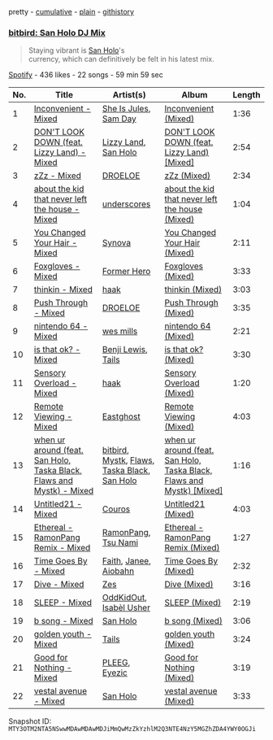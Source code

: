 pretty - [cumulative](/playlists/cumulative/37i9dQZF1DWSuY39HFW8J1.md) - [plain](/playlists/plain/37i9dQZF1DWSuY39HFW8J1) - [githistory](https://github.githistory.xyz/mackorone/spotify-playlist-archive/blob/main/playlists/plain/37i9dQZF1DWSuY39HFW8J1)

### [bitbird: San Holo DJ Mix](https://open.spotify.com/playlist/37i9dQZF1DWSuY39HFW8J1)

> Staying vibrant is <a href="spotify:artist:0jNDKefhfSbLR9sFvcPLHo">San Holo</a>'s<br/> currency, which can definitively be felt in his latest mix.

[Spotify](https://open.spotify.com/user/spotify) - 436 likes - 22 songs - 59 min 59 sec

| No. | Title | Artist(s) | Album | Length |
|---|---|---|---|---|
| 1 | [Inconvenient \- Mixed](https://open.spotify.com/track/4ySOkTEtmIEUTrxMTuBQ6C) | [She Is Jules](https://open.spotify.com/artist/4XZ25UyxKA59Pi3d8WV379), [Sam Day](https://open.spotify.com/artist/2PY7Tnti22LPC3beiiqN1U) | [Inconvenient \(Mixed\)](https://open.spotify.com/album/4nx4cK25GzeoAiS1jiziNw) | 1:36 |
| 2 | [DON'T LOOK DOWN \(feat\. Lizzy Land\) \- Mixed](https://open.spotify.com/track/30YD7MPgvLZmMlcfJuoCzx) | [Lizzy Land](https://open.spotify.com/artist/1Cg7AdS9hOJBqmGUdbQ6Ux), [San Holo](https://open.spotify.com/artist/0jNDKefhfSbLR9sFvcPLHo) | [DON'T LOOK DOWN \(feat\. Lizzy Land\) \[Mixed\]](https://open.spotify.com/album/23ggfwBstJ8scAgLPMMpmm) | 2:54 |
| 3 | [zZz \- Mixed](https://open.spotify.com/track/4LV8r7ZRtxLp77AZqYNXIS) | [DROELOE](https://open.spotify.com/artist/0u18Cq5stIQLUoIaULzDmA) | [zZz \(Mixed\)](https://open.spotify.com/album/7xBJaoic3zDYj1aiLuQXvE) | 2:34 |
| 4 | [about the kid that never left the house \- Mixed](https://open.spotify.com/track/7Ag1bcfhm9hJdjSxzTqfMU) | [underscores](https://open.spotify.com/artist/7HfUJxeVTgrvhk0eWHFzV7) | [about the kid that never left the house \(Mixed\)](https://open.spotify.com/album/2rAzhoUW0aLEAtJQBTlDwp) | 1:04 |
| 5 | [You Changed Your Hair \- Mixed](https://open.spotify.com/track/6PCMEzk07V1Vzcn8GISVQX) | [Synova](https://open.spotify.com/artist/0nZkBPxczfHoKnG6SKOHFd) | [You Changed Your Hair \(Mixed\)](https://open.spotify.com/album/5x4WRIqsc30gJsjTzLACLo) | 2:11 |
| 6 | [Foxgloves \- Mixed](https://open.spotify.com/track/1y4Dx8zvMQGkKZRSYnN48d) | [Former Hero](https://open.spotify.com/artist/77WqTzN8g3Wr9PeVFoG3Mm) | [Foxgloves \(Mixed\)](https://open.spotify.com/album/18GuyNktMfsdwBpUdhvxhv) | 3:33 |
| 7 | [thinkin \- Mixed](https://open.spotify.com/track/5kEVTJAnuLpHtWUHAkWrJC) | [haak](https://open.spotify.com/artist/1OUrdQZBdpVBqO2khkV6BU) | [thinkin \(Mixed\)](https://open.spotify.com/album/4TlI8DXQhH6k2v7pFj6uok) | 3:03 |
| 8 | [Push Through \- Mixed](https://open.spotify.com/track/5qYYuqJudpku8Yw5AF9MWE) | [DROELOE](https://open.spotify.com/artist/0u18Cq5stIQLUoIaULzDmA) | [Push Through \(Mixed\)](https://open.spotify.com/album/1l1OAnt0MwDpk6uaseVYea) | 3:35 |
| 9 | [nintendo 64 \- Mixed](https://open.spotify.com/track/2NBrdqPSma5Qo7kG04OJeY) | [wes mills](https://open.spotify.com/artist/0EuHfcxMPDNkOjGVF4e1KT) | [nintendo 64 \(Mixed\)](https://open.spotify.com/album/7FdyIp5vCaZHeqtsTAhijF) | 2:21 |
| 10 | [is that ok? \- Mixed](https://open.spotify.com/track/4JwAHUC4Cnqr3mlXbVkaSy) | [Benji Lewis](https://open.spotify.com/artist/1BPsbKiNgav1TY1ITIU8C5), [Tails](https://open.spotify.com/artist/007nYTXRhZJUZGH7ct5Y3v) | [is that ok? \(Mixed\)](https://open.spotify.com/album/2pTWJLRs78pQLUoI5CkLLN) | 3:30 |
| 11 | [Sensory Overload \- Mixed](https://open.spotify.com/track/46K6cpgLZ0yNzBATTzfjza) | [haak](https://open.spotify.com/artist/1OUrdQZBdpVBqO2khkV6BU) | [Sensory Overload \(Mixed\)](https://open.spotify.com/album/6gstT00rVKifmTFDvPjfuM) | 1:20 |
| 12 | [Remote Viewing \- Mixed](https://open.spotify.com/track/3nb25pDeGEVzTYftXDpM1u) | [Eastghost](https://open.spotify.com/artist/4B7EVtenNIwOUxmQ5o5GNv) | [Remote Viewing \(Mixed\)](https://open.spotify.com/album/3oeVP4emxGHcmj0EhoUC02) | 4:03 |
| 13 | [when ur around \(feat\. San Holo, Taska Black, Flaws and Mystk\) \- Mixed](https://open.spotify.com/track/3Rys8su8r72UxqrRpGqf9C) | [bitbird](https://open.spotify.com/artist/5kjwoDHpBOfrhshzG0YGXM), [Mystk](https://open.spotify.com/artist/0moaZluSPSmItGqUCUotxT), [Flaws](https://open.spotify.com/artist/0DX1pMk1b22S536hNGtFDY), [Taska Black](https://open.spotify.com/artist/3XFcu2NnGWceLNdxRCfYH3), [San Holo](https://open.spotify.com/artist/0jNDKefhfSbLR9sFvcPLHo) | [when ur around \(feat\. San Holo, Taska Black, Flaws and Mystk\) \[Mixed\]](https://open.spotify.com/album/6hiIbIAEFrVBqmwJ6AgFdy) | 1:16 |
| 14 | [Untitled21 \- Mixed](https://open.spotify.com/track/6Ow1Ru8fmSzrLL5zFu0uJx) | [Couros](https://open.spotify.com/artist/7g0azP1aJBtmhhOk00SpIM) | [Untitled21 \(Mixed\)](https://open.spotify.com/album/1Eg42MJs0qz2LIY6ikFtBF) | 4:03 |
| 15 | [Ethereal \- RamonPang Remix \- Mixed](https://open.spotify.com/track/4IJe6yZGWcdcjl5tgOe1mp) | [RamonPang](https://open.spotify.com/artist/5rgp60RQWM2lsyrHloYD7D), [Tsu Nami](https://open.spotify.com/artist/3jdMkaMs7875drsoUevvyu) | [Ethereal \- RamonPang Remix \(Mixed\)](https://open.spotify.com/album/7qbYahcFkz4xdcc0PaadYy) | 1:27 |
| 16 | [Time Goes By \- Mixed](https://open.spotify.com/track/6mDA0eV8lrz7iUghLliQVn) | [Faith](https://open.spotify.com/artist/0q8z4y0Kp5CxKeYhC6SeEX), [Janee](https://open.spotify.com/artist/4pFNPXd2phUG2uqeSlc8oC), [Aiobahn](https://open.spotify.com/artist/3AMFQZ3Tt549kShRG2IBYT) | [Time Goes By \(Mixed\)](https://open.spotify.com/album/33OXyACjOD6ybP83pMGtz6) | 2:32 |
| 17 | [Dive \- Mixed](https://open.spotify.com/track/2FFn8m1aZpyrf8xIntaejy) | [Zes](https://open.spotify.com/artist/71xwQBpvIGWm4oo7Cx5jli) | [Dive \(Mixed\)](https://open.spotify.com/album/4aWIpC98cZ1d0VFUJ0jEKw) | 3:16 |
| 18 | [SLEEP \- Mixed](https://open.spotify.com/track/0UlDFMdFXDS0PnvTG69flN) | [OddKidOut](https://open.spotify.com/artist/6l6zabESz1QE4me8Cz3uux), [Isabèl Usher](https://open.spotify.com/artist/66Q9dkZ7EXdwU2h6tEkUdC) | [SLEEP \(Mixed\)](https://open.spotify.com/album/6h0zT84T8HGJLkEQsRbnIy) | 2:19 |
| 19 | [b song \- Mixed](https://open.spotify.com/track/1TELTkWdVb2hx5PrFgIqnp) | [San Holo](https://open.spotify.com/artist/0jNDKefhfSbLR9sFvcPLHo) | [b song \(Mixed\)](https://open.spotify.com/album/5zA9IFk3GhKR5rBrlZ72Yt) | 3:06 |
| 20 | [golden youth \- Mixed](https://open.spotify.com/track/54dVS7iILkJy1nxcPciIiR) | [Tails](https://open.spotify.com/artist/007nYTXRhZJUZGH7ct5Y3v) | [golden youth \(Mixed\)](https://open.spotify.com/album/7HZx5yKcgN8iQnkC00529d) | 3:24 |
| 21 | [Good for Nothing \- Mixed](https://open.spotify.com/track/3lpgbD6I8ZCV3ECiXOJuG7) | [PLEEG](https://open.spotify.com/artist/3MkeTsrl25IDTkRHOLLU5R), [Eyezic](https://open.spotify.com/artist/1mUQNkBHUAOOesB3vc9p97) | [Good for Nothing \(Mixed\)](https://open.spotify.com/album/2g8rVj8JZQMahfXVhFSQQr) | 3:19 |
| 22 | [vestal avenue \- Mixed](https://open.spotify.com/track/1zEsI234eysELrn4SQNJ5U) | [San Holo](https://open.spotify.com/artist/0jNDKefhfSbLR9sFvcPLHo) | [vestal avenue \(Mixed\)](https://open.spotify.com/album/1jnoIrGDQaFFMyDe14KGiC) | 3:33 |

Snapshot ID: `MTY3OTM2NTA5NSwwMDAwMDAwMDJiMmQwMzZkYzhlM2Q3NTE4NzY5MGZhZDA4YWY0OGJi`
